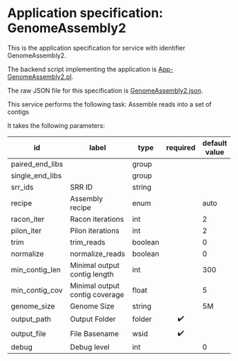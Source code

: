 
# Application specification: GenomeAssembly2

This is the application specification for service with identifier GenomeAssembly2.

The backend script implementing the application is [App-GenomeAssembly2.pl](../service-scripts/App-GenomeAssembly2.pl).

The raw JSON file for this specification is [GenomeAssembly2.json](GenomeAssembly2.json).

This service performs the following task:   Assemble reads into a set of contigs

It takes the following parameters:

| id | label | type | required | default value |
| -- | ----- | ---- | :------: | ------------ |
| paired_end_libs |  | group  |  |  |
| single_end_libs |  | group  |  |  |
| srr_ids | SRR ID | string  |  |  |
| recipe | Assembly recipe | enum  |  | auto |
| racon_iter | Racon iterations | int  |  | 2 |
| pilon_iter | Pilon iterations | int  |  | 2 |
| trim | trim_reads | boolean  |  | 0 |
| normalize | normalize_reads | boolean  |  | 0 |
| min_contig_len | Minimal output contig length | int  |  | 300 |
| min_contig_cov | Minimal output contig coverage | float  |  | 5 |
| genome_size | Genome Size | string  |  | 5M |
| output_path | Output Folder | folder  | :heavy_check_mark: |  |
| output_file | File Basename | wsid  | :heavy_check_mark: |  |
| debug | Debug level | int  |  | 0 |

